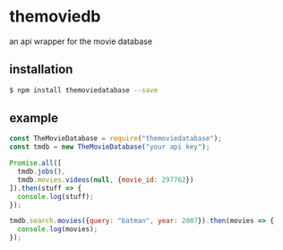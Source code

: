 # themoviedb
an api wrapper for the movie database

## installation
```bash
$ npm install themoviedatabase --save
```

## example
```javascript
const TheMovieDatabase = require("themoviedatabase");
const tmdb = new TheMovieDatabase("your api key");

Promise.all([
  tmdb.jobs(),
  tmdb.movies.videos(null, {movie_id: 297762})
]).then(stuff => {
  console.log(stuff);
});

tmdb.search.movies({query: "batman", year: 2007}).then(movies => {
  console.log(movies);
});
```
